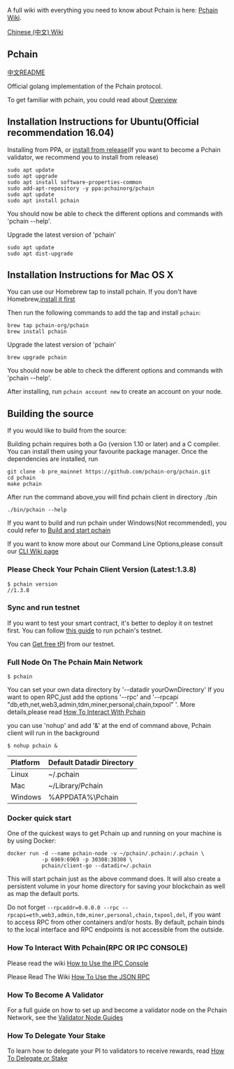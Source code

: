 A full wiki with everything you need to know about Pchain is here: [Pchain Wiki](https://pliangroup.gitbook.io/plian/).

[Chinese (中文) Wiki](https://pchaindocscn.readthedocs.io/)

## Pchain

[中文README](https://github.com/pchain-org/pchain/wiki/README_CN)

Official golang implementation of the Pchain protocol.

To get familiar with pchain, you could read about [Overview](https://pliangroup.gitbook.io/plian/)


## Installation Instructions for Ubuntu(Official recommendation 16.04)

Installing from PPA, or [install from release](https://pliangroup.gitbook.io/plian/using-the-blockchain/validator-node-guides/setting-up-a-validator-node)(If you want to become a Pchain validator, we recommend you to install from release)
```
sudo apt update
sudo apt upgrade
sudo apt install software-properties-common
sudo add-apt-repository -y ppa:pchainorg/pchain
sudo apt update
sudo apt install pchain
```
You should now be able to check the different options and commands with 'pchain --help'.

Upgrade the latest version of 'pchain'

```
sudo apt update
sudo apt dist-upgrade
```

## Installation Instructions for Mac OS X

You can use our Homebrew tap to install pchain. If you don't have Homebrew,[install it first](https://brew.sh/)

Then run the following commands to add the tap and install `pchain`:

```shell
brew tap pchain-org/pchain
brew install pchain
```

Upgrade the latest version of 'pchain'

```shell
brew upgrade pchain
```
You should now be able to check the different options and commands with 'pchain --help'.

After installing, run `pchain account new` to create an account on your node.

## Building the source
If you would like to build from the source:

Building pchain requires both a Go (version 1.10 or later) and a C compiler.
You can install them using your favourite package manager.
Once the dependencies are installed, run
```shell
git clone -b pre_mainnet https://github.com/pchain-org/pchain.git
cd pchain
make pchain
```
After run the command above,you will find pchain client in directory ./bin

```shell
./bin/pchain --help

```

If you want to build and run pchain under Windows(Not recommended), you could refer to [Build and start pchain](https://pliangroup.gitbook.io/plian/using-the-blockchain/validator-node-guides/alternate-installation-instructions/installation-instructions-for-windows-10)

If you want to know more about our Command Line Options,please consult our 
[CLI Wiki page](https://pliangroup.gitbook.io/plian/using-the-blockchain/advanced-features/command-line-options)

### Please Check Your Pchain Client Version (Latest:1.3.8)

```
$ pchain version
//1.3.8
```

### Sync and run testnet
If you want to test your smart contract, it's better to deploy it on testnet first. 
You can follow [this guide](https://pliangroup.gitbook.io/plian/using-the-blockchain/advanced-features/how-to-sync-and-run-testnet) to run pchain's testnet.

You can [Get free tPI](https://testnet.pchain.org/vfaucet.html) from our testnet.

### Full Node On The Pchain Main Network

```
$ pchain
```
You can set your own data directory by '--datadir yourOwnDirectory'
If you want to open RPC,just add the options '--rpc' and '--rpcapi "db,eth,net,web3,admin,tdm,miner,personal,chain,txpool" '. More details,please read [How To Interact With Pchain](https://pliangroup.gitbook.io/plian/using-the-blockchain/advanced-features/json-rpc)

you can use 'nohup' and add '&' at the end of command above, Pchain client will run in the background

```
$ nohup pchain &
```

| Platform | Default Datadir Directory |
|:-------|:--------|
| Linux | ~/.pchain |
| Mac | ~/Library/Pchain|
| Windows | %APPDATA%\Pchain|

### Docker quick start

One of the quickest ways to get Pchain up and running on your machine is by using Docker:
```
docker run -d --name pchain-node -v ~/pchain/.pchain:/.pchain \
           -p 6969:6969 -p 30308:30308 \
           pchain/client-go --datadir=/.pchain
```
This will start pchain just as the above command does. It will also create a persistent volume in your home directory for saving your blockchain as well as map the default ports.

Do not forget `--rpcaddr=0.0.0.0 --rpc --rpcapi=eth,web3,admin,tdm,miner,personal,chain,txpool,del`, if you want to access RPC from other containers and/or hosts. By default, pchain binds to the local interface and RPC endpoints is not accessible from the outside.

### How To Interact With Pchain(RPC OR IPC CONSOLE)

Please read the wiki [How to Use the IPC Console](https://pliangroup.gitbook.io/plian/using-the-blockchain/pchain-console)

Please Read The Wiki [How To Use the JSON RPC](https://pliangroup.gitbook.io/plian/using-the-blockchain/advanced-features/json-rpc)

### How To Become A Validator

For a full guide on how to set up and become a validator node on the Pchain Network, see the [Validator Node Guides](https://pliangroup.gitbook.io/plian/using-the-blockchain/validator-node-guides)

### How To Delegate Your Stake

To learn how to delegate your PI to validators to receive rewards, read [How To Delegate or Stake](https://pliangroup.gitbook.io/plian/using-the-blockchain/delegating-or-staking)

